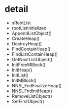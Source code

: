 # detail

- sRootList
- rootListInitialized
- AppendListObject()
- CreateHeap()
- DestroyHeap()
- FindContainHeap()
- FindListContainHeap()
- GetNextListObject()
- InitFreeMBlock()
- InitHeap()
- InitList()
- InitMBlock()
- NNSi_FndFinalizeHeap()
- NNSi_FndInitHeap()
- RemoveListObject()
- SetFirstObject()